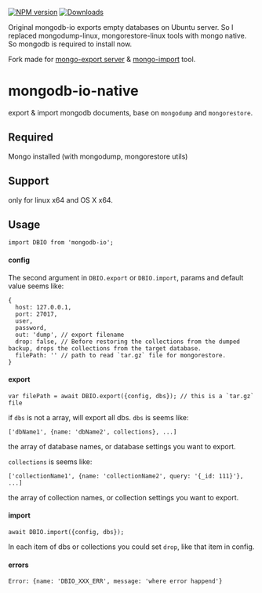[![NPM version](https://img.shields.io/npm/v/mongodb-io.svg)](https://www.npmjs.com/package/mongodb-io) [![Downloads](https://img.shields.io/npm/dm/mongodb-io.svg)](http://badge.fury.io/js/mongodb-io)

Original mongodb-io exports empty databases on Ubuntu server. So I replaced 
mongodump-linux, mongorestore-linux tools with mongo native. So mongodb is
required to install now.

Fork made for [mongo-export server](http://github.com/majexa/mongo-export) & [mongo-import](http://github.com/majexa/mongo-import) tool.

# mongodb-io-native
export & import mongodb documents, base on `mongodump` and `mongorestore`.

## Required

Mongo installed (with mongodump, mongorestore utils)

## Support

only for linux x64 and OS X x64.

## Usage

```
import DBIO from 'mongodb-io';
```

#### config

The second argument in `DBIO.export` or `DBIO.import`, params and default value seems like:

```
{
  host: 127.0.0.1,
  port: 27017,
  user,
  password,
  out: 'dump', // export filename
  drop: false, // Before restoring the collections from the dumped backup, drops the collections from the target database.
  filePath: '' // path to read `tar.gz` file for mongorestore.
}
```

#### export

```
var filePath = await DBIO.export({config, dbs}); // this is a `tar.gz` file
```

if `dbs` is not a array, will export all dbs. `dbs` is seems like:

```
['dbName1', {name: 'dbName2', collections}, ...]
``` 
the array of database names, or database settings you want to export.

`collections` is seems like:

```
['collectionName1', {name: 'collectionName2', query: '{_id: 111}'}, ...]
```

the array of collection names, or collection settings you want to export.

#### import

```
await DBIO.import({config, dbs});
```

In each item of dbs or collections you could set `drop`, like that item in config.

#### errors

```
Error: {name: 'DBIO_XXX_ERR', message: 'where error happend'}
```
